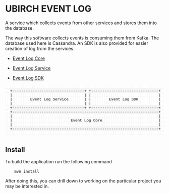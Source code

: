 # UBIRCH EVENT LOG

A service which collects events from other services and stores them into the database.

The way this software collects events is consuming them from Kafka. The database used here is Cassandra.
An SDK is also provided for easier creation of log from the services.

* [Event Log Core](https://github.com/ubirch/ubirch-event-log/blob/master/event-log-core)

* [Event Log Service](https://github.com/ubirch/ubirch-event-log/blob/master/event-log-service)

* [Event Log SDK](https://github.com/ubirch/ubirch-event-log/blob/master/event-log-sdk)


![Event Log Components](https://raw.githubusercontent.com/ubirch/ubirch-event-log/master/.images/generalParts.png "Event Log Components")

## Install

To build the application run the following command

```
    mvn install
```

After doing this, you can drill down to working on the
particular project you may be interested in.